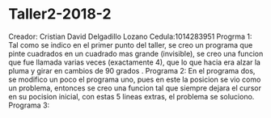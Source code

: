 # Taller2-2018-2
Creador: Cristian David Delgadillo Lozano
Cedula:1014283951
Progrma 1: 
Tal como se indico en el primer punto del taller, se creo un programa que pinte cuadrados en un cuadrado mas grande (invisible), se creo una funcion que fue llamada varias veces (exactamente 4), que lo que hacia era alzar la pluma y girar en cambios de 90 grados .
Programa 2: 
En el programa dos, se modifico un poco el programa uno, pues en este la posicion se vio como un problema, entonces se creo una funcion tal que siempre dejara el cursor en su pocision inicial, con estas 5 lineas extras, el problema se soluciono.
Programa 3: 
